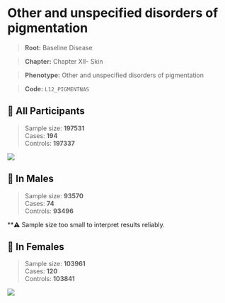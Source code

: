 # Other and unspecified disorders of pigmentation

> **Root:** Baseline Disease  

> **Chapter:** Chapter XII- Skin  

> **Phenotype:** Other and unspecified disorders of pigmentation  

> **Code:** `L12_PIGMENTNAS`

## 🧪 All Participants  
> Sample size: **197531**  
> Cases: **194**  
> Controls: **197337**
<img src="/Disease/Figures/ALL/Incidence/L12_PIGMENTNAS.png"/>
<CsvTable src="/Disease_Data/ALL/Incidence/COX_L12_PIGMENTNAS.csv" label="🔍 View full results" />

## 👨 In Males  
> Sample size: **93570**  
> Cases: **74**  
> Controls: **93496**

**⚠️ Sample size too small to interpret results reliably.


## 👩 In Females  
> Sample size: **103961**  
> Cases: **120**  
> Controls: **103841**
<img src="/Disease/Figures/Female/Incidence/L12_PIGMENTNAS.png"/>
<CsvTable src="/Disease_Data/Female/Incidence/COX_L12_PIGMENTNAS.csv" label="🔍 View full results" />
